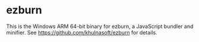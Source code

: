 # ezburn

This is the Windows ARM 64-bit binary for ezburn, a JavaScript bundler and minifier. See https://github.com/khulnasoft/ezburn for details.
